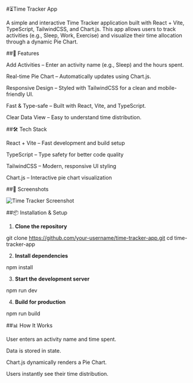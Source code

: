 #⏳Time Tracker App

A simple and interactive Time Tracker application built with React + Vite, TypeScript, TailwindCSS, and Chart.js.
This app allows users to track activities (e.g., Sleep, Work, Exercise) and visualize their time allocation through a dynamic Pie Chart.

##🚀 Features

Add Activities – Enter an activity name (e.g., Sleep) and the hours spent.

Real-time Pie Chart – Automatically updates using Chart.js.

Responsive Design – Styled with TailwindCSS for a clean and mobile-friendly UI.

Fast & Type-safe – Built with React, Vite, and TypeScript.

Clear Data View – Easy to understand time distribution.

##🛠 Tech Stack

React + Vite – Fast development and build setup

TypeScript – Type safety for better code quality

TailwindCSS – Modern, responsive UI styling

Chart.js – Interactive pie chart visualization

##📸 Screenshots

![Time Tracker Screenshot]("C:\Users\ashik\OneDrive\Pictures\Screenshots.png")

##📦 Installation & Setup

1. **Clone the repository**

git clone https://github.com/your-username/time-tracker-app.git
cd time-tracker-app


2. **Install dependencies**

npm install


3. **Start the development server**

npm run dev


4. **Build for production**

npm run build


##📊 How It Works

User enters an activity name and time spent.

Data is stored in state.

Chart.js dynamically renders a Pie Chart.

Users instantly see their time distribution.
